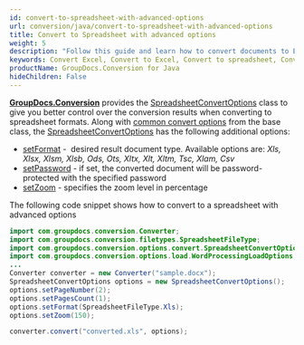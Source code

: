 ```yaml
---
id: convert-to-spreadsheet-with-advanced-options
url: conversion/java/convert-to-spreadsheet-with-advanced-options
title: Convert to Spreadsheet with advanced options
weight: 5
description: "Follow this guide and learn how to convert documents to Excel and Open Document spreadsheets of XLS, XLSX, ODS, OTS formats  with zoom and other customizations using GroupDocs.Conversion for Java."
keywords: Convert Excel, Convert to Excel, Convert to spreadsheet, Convert to XLS, Convert to XLSX
productName: GroupDocs.Conversion for Java
hideChildren: False
---
```

[**GroupDocs.Conversion**](https://products.groupdocs.com/conversion/java) provides the [SpreadsheetConvertOptions](https://reference.groupdocs.com/java/conversion/com.groupdocs.conversion.options.convert/SpreadsheetConvertOptions) class to give you better control over the conversion results when converting to spreadsheet formats. Along with [common convert options](https://reference.groupdocs.com/conversion/java/com.groupdocs.conversion.options.convert/ConvertOptions) from the base class, the [SpreadsheetConvertOptions](https://reference.groupdocs.com/java/conversion/com.groupdocs.conversion.options.convert/SpreadsheetConvertOptions) has the following additional options:

*   [setFormat](https://reference.groupdocs.com/java/conversion/com.groupdocs.conversion.options.convert/ConvertOptions#setFormat(com.groupdocs.conversion.filetypes.FileType)) -  desired result document type. Available options are: *Xls, Xlsx, Xlsm, Xlsb, Ods, Ots, Xltx, Xlt, Xltm, Tsc, Xlam, Csv*
*   [setPassword](https://reference.groupdocs.com/java/conversion/com.groupdocs.conversion.options.convert/SpreadsheetConvertOptions#setPassword(java.lang.String)) -  if set, the converted document will be password-protected with the specified password
*   [setZoom](https://reference.groupdocs.com/java/conversion/com.groupdocs.conversion.options.convert/SpreadsheetConvertOptions#setZoom(int)) -  specifies the zoom level in percentage

The following code snippet shows how to convert to a spreadsheet with advanced options

```java
import com.groupdocs.conversion.Converter;
import com.groupdocs.conversion.filetypes.SpreadsheetFileType;
import com.groupdocs.conversion.options.convert.SpreadsheetConvertOptions;
import com.groupdocs.conversion.options.load.WordProcessingLoadOptions;
...
Converter converter = new Converter("sample.docx");
SpreadsheetConvertOptions options = new SpreadsheetConvertOptions();
options.setPageNumber(2);
options.setPagesCount(1);
options.setFormat(SpreadsheetFileType.Xls);
options.setZoom(150);

converter.convert("converted.xls", options);
```
